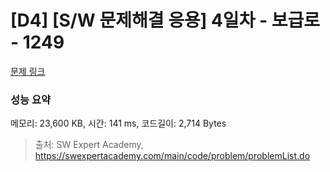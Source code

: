 # [D4] [S/W 문제해결 응용] 4일차 - 보급로 - 1249 

[문제 링크](https://swexpertacademy.com/main/code/problem/problemDetail.do?contestProbId=AV15QRX6APsCFAYD) 

### 성능 요약

메모리: 23,600 KB, 시간: 141 ms, 코드길이: 2,714 Bytes



> 출처: SW Expert Academy, https://swexpertacademy.com/main/code/problem/problemList.do